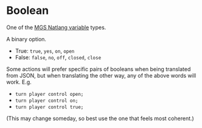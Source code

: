 # Boolean

One of the [MGS Natlang variable](../../mgs/variables_mgs) types.

A binary option.

- True: `true`, `yes`, `on`, `open`
- False: `false`, `no`, `off`, `closed`, `close`

Some actions will prefer specific pairs of booleans when being translated from JSON, but when translating the other way, any of the above words will work. E.g.

- `turn player control open;`
- `turn player control on;`
- `turn player control true;`

(This may change someday, so best use the one that feels most coherent.)
